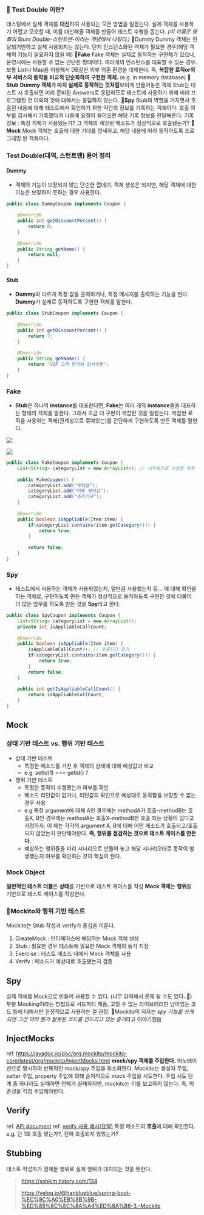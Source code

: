 ### 🤔 Test Double 이란?

테스팅에서 실제 객체를 **대신**하여 사용되는 모든 방법을 일컫는다.
실제 객체를 사용하기 어렵고 모호할 때, 이를 대신해줄 객체를 만들어 테스트 수행을 돕는다.
*(이 이름은 영화의 Stunt Double-스턴트맨-이라는 개념에서 나왔다.)*
🔎Dummy
Dummy 객체는 전달되기만하고 실제 사용되지는 않는다.
단지 인스턴스화된 객체가 필요한 경우(해당 객체의 기능이 필요하지 않을 때)
🔎**Fake**
Fake 객체는 실제로 동작하는 구현체가 있으나, 운영시에는 사용할 수 없는 간단한 형태이다.
여러개의 인스턴스를 대표할 수 있는 경우.
보통 List나 Map을 이용해서 DB같은 외부 의존 환경을 대체한다. 즉, **복잡한 로직or외부 서비스의 동작을 비교적 단순화하여 구현한 객체.**
(e.g. in memory database)
🔎**Stub**
**Dummy 객체가 마치 실제로 동작하는 것처럼**보이게 만들어놓은 객체
Stub는 테스트 시 호출되면 미리 준비된 Answers로 응답하므로 테스트에 사용하기 위해 미리 프로그램된 것 이외의 것에 대해서는 응답하지 않는다.
🔎**Spy**
Stub의 역할을 가지면서 호출된 내용에 대해 테스트에서 확인하기 위한 약간의 정보를 기록하는 객체이다.
호출 여부를 감시해서 기록했다가 나중에 요청이 들어오면 해당 기록 정보를 전달해준다.
기록 정보 : 특정 객체가 사용됐는가? 그 객체의 *예상된* 메소드가 정상적으로 호출됐는가?
🔎**Mock**
Mock 객체는 호출에 대한 기대를 명세하고, 해당 내용에 따라 동작하도록 프로그래밍 된 객체이다.





### Test Double(대역, 스턴트맨) 용어 정리



#### Dummy

- 객체의 기능이 보장되지 않는 단순한 껍데기. 객체 생성은 되지만, 해당 객체에 대한 기능은 보장하지 못하는 경우 사용한다.

```java
public class DummyCoupon implements Coupon {

    @Override
    public int getDiscountPercent() {
        return 0;
    }
    
    @Override
    public String getName() {
        return null;
    }
}
```



#### Stub

- **Dummy**와 다르게 특정 값을 출력하거나, 특정 메시지를 출력하는 기능을 한다. **Dummy**가 실제로 동작하도록 구현한 객체를 말한다.

```java
public class StubCoupon implements Coupon {
    
    @Override
    public int getDiscountPercent() {
        return 7;
    }
    
    @Override
    public String getName() {
        return "VIP 고객 한가위 감사쿠폰";
    }
}
```





### Fake

- **Stub**은 하나의 **instance**를 대표한다면, **Fake**는 여러 개의 **instance**들을 대표하는 형태의 객체를 말한다. 그래서 조금 더 구현이 복잡한 것을 일컫는다. 복잡한 로직을 사용하는 객체(관계성으로 묶여있는)를 간단하게 구현하도록 만든 객체를 말한다.



![](https://lh4.googleusercontent.com/jkg29twVwLNdCBI5-pUBcFSGDSlfQIjGAUmoi4Qb5KLHwAwgwaitbh6S8xDrKGkdOHaF22Bh7avN_3KacMuphQgL0kGPQK4-D0WB2dcbCFIukX96hJUN7FUwDorIDkoyhDQUzhTA)

![](https://lh4.googleusercontent.com/QqRxJ2r2_mvRdqhLsFHPK56m-OiypOJWiEAjZquQFlXBsUiKQHWCmxZmQlzLQxmLaUU6cVNWBYhrlj6FnAr_YSxaZlPLytLZtBb4fxocu14kYH2bbyEfPnFjlM2e_G1IS_js6M3K)



```java
public class FakeCoupon implements Coupon {
    List<String> categoryList = new ArrayList(); // 내부용으로 사용할 목록
    
    public FakeCoupon() {
        categoryList.add("부엌칼");
        categoryList.add("아동 장난감");
        categoryList.add("조리기구");
    }
    
    @Override
    public boolean isAppliable(Item item) {
        if(categoryList.contains(item.getCategory())) {
            return true;
        }
        
        return false;
    }
}
```





### Spy

- 테스트에서 사용하는 객체가 사용되었는지, 얼만큼 사용했는지 등... 에 대해 확인을 하는 객체로, 구현하도록 만든 객체가 정상적으로 동작하도록 구현한 것에 더불어 더 많은 업무를 하도록 만든 것을 **Spy**라고 한다.



```java
public class SpyCoupon implements Coupon {
    List<String> categoryList = new ArrayList();
    private int isAppliableCallCount;
    
    @Override
    public boolean isAppliable(Item item) {
        isAppliableCallCount++; // 호출되면 증가
        if(categoryList.contains(item.getCategory())) {
            return true;
        }
        return false;
    }
    
    public int getIsAppliableCallCount() {
        return isAppliableCallCount;
    }
}
```





## Mock

### 상태 기반 테스트 vs. 행위 기반 테스트

- 상태 기반 테스트
  - 특정한 메소드를 거친 후 객체의 상태에 대해 예상값과 비교
  - e.g. setId(1) === getId() ?
- 행위 기반 테스트
  - 특정한 동작이 수행됐는가 여부를 확인
  - 메소드 리턴값이 없거나, 리턴값의 확인으로 예상대로 동작함을 보장할 수 없는 경우 사용
  - e.g 특정 argument에 대해 A인 경우에는 methodA가 호출-methodB는 호출X, B인 경우에는 methodA는 호출X-methodB만 호출 되는 상황이 있다고 가정하자. 이 때는 각각의 argument A, B에 대해 어떤 메소드가 호출되고/호출되지 않았는지 판단해야한다.
    **즉, 행위를 점검하는 것으로 테스트 케이스를 만든다.**
  - 예상하는 행위들을 미리 시나리오로 만들어 놓고 해당 시나리오대로 동작이 발생했는지 여부를 확인하는 것이 핵심이 된다.

### Mock Object

**일반적인 테스트 더블**은 **상태**를 기반으로 테스트 케이스를 작성
**Mock 객체**는 **행위**를 기반으로 테스트 케이스를 작성한다.



### 📌Mockito와 행위 기반 테스트

Mockito는 Stub 작성과 verify가 중심을 이룬다.

1. CreateMock : 인터페이스에 해당하는 Mock 객체 생성
2. Stub : 필요한 경우 테스트에 필요한 Mock 객체의 동작 지정
3. Exercise : 테스트 메소드 내에서 Mock 객체를 사용
4. Verify : 메소드가 예상대로 호출됐는지 검증



## Spy

실제 객체를 Mock으로 만들어 사용할 수 있다.
(너무 강력해서 문제 될 수도 있다..🤔)
부분 Mocking이라는 방법으로 서드파티 제품, 고칠 수 없는 라이브러리만 남아있는 코드 등에 대해서만 한정적으로 사용하는 걸 권장.
💁Mockito의 저자는 *spy 기능을 쓰게 되면 그건 이미 뭔가 잘못된 코드를 건드리고 있는 증거*라고 이야기했음



## InjectMocks

ref. https://javadoc.io/doc/org.mockito/mockito-core/latest/org/mockito/InjectMocks.html
**mock/spy 객체를 주입한다.**
어노테이션으로 명시하여 반복적인 mock/spy 주입을 최소화한다.
Mockito는 생성자 주입, setter 주입, property 주입에 의해 순차적으로 mock 주입을 시도한다.
주입 시도 단계 중 하나라도 실패하면 전체가 실패하지만, mockito는 이를 보고하지 않는다. 즉, 의존성을 직접 주입해야한다.





## Verify

ref. [API document](https://javadoc.io/doc/org.mockito/mockito-core/latest/org/mockito/Mockito.html#verify-T-)
ref. [verify 사용 예시(요약)](https://nesoy.github.io/articles/2018-09/Mockito)
특정 메소드의 **호출**에 대해 확인한다.
e.g. 단 1회 호출 됐는가?, 전혀 호출되지 않았는가?





## Stubbing

테스트 작성자가 정해둔 행위로 실제 행위가 대치되는 것을 뜻한다.





> https://sshkim.tistory.com/134
>
> https://velog.io/@hanblueblue/spring-boot-%EC%9C%A0%EB%8B%9B-%ED%85%8C%EC%8A%A4%ED%8A%B8-3.-Mockito